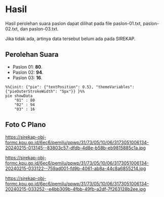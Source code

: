 # Hasil

Hasil perolehan suara paslon dapat dilihat pada file paslon-01.txt, paslon-02.txt, dan paslon-03.txt.

Jika tidak ada, artinya data tersebut belum ada pada SIREKAP.

## Perolehan Suara

 * Paslon 01: **80**.
 * Paslon 02: **94**.
 * Paslon 03: **16**.

```mermaid
%%{init: {"pie": {"textPosition": 0.5}, "themeVariables": {"pieOuterStrokeWidth": "5px"}} }%%
pie showData
    "01" : 80
    "02" : 94
    "03" : 16
```
## Foto C Plano

https://sirekap-obj-formc.kpu.go.id/6ec6/pemilu/ppwp/31/73/05/10/06/3173051006134-20240215-013145--83803c57-dfdb-4d8e-b58b-eb9815885c1a.jpg

https://sirekap-obj-formc.kpu.go.id/6ec6/pemilu/ppwp/31/73/05/10/06/3173051006134-20240215-033122--759ad001-fd9b-4061-ab8a-44c8a6855214.jpg

https://sirekap-obj-formc.kpu.go.id/6ec6/pemilu/ppwp/31/73/05/10/06/3173051006134-20240215-033252--e4bb309b-4fbb-49fb-a2df-7f263128b2ee.jpg
